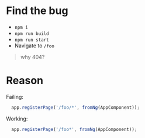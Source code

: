 # Find the bug

- `npm i`
- `npm run build`
- `npm run start`
- Navigate to `/foo`

> why  404?

# Reason

Failing:
```ts
  app.registerPage('/foo/*', fromNg(AppComponent));
```

Working:

```ts
  app.registerPage('/foo*', fromNg(AppComponent));
```
